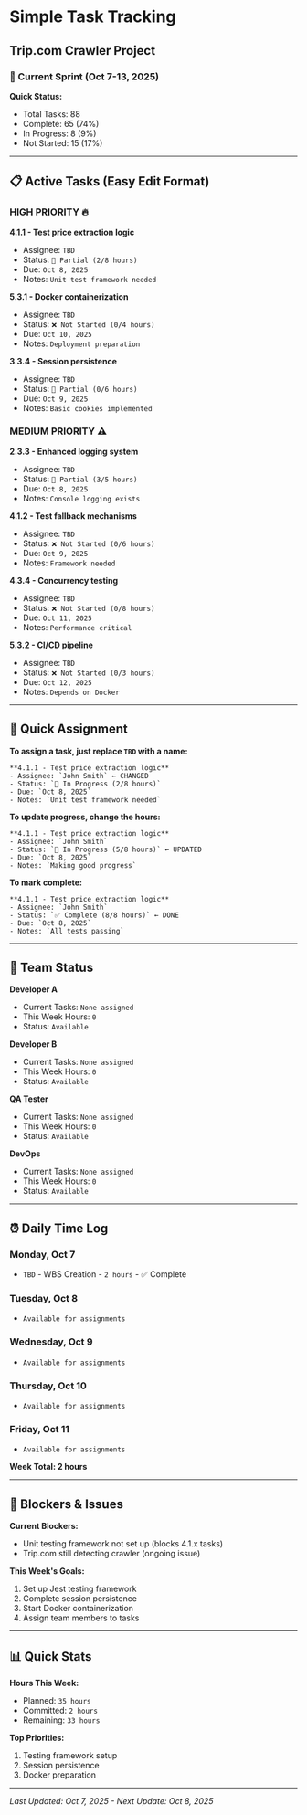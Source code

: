 # Simple Task Tracking

## Trip.com Crawler Project

### 🎯 Current Sprint (Oct 7-13, 2025)

**Quick Status:**

-   Total Tasks: 88
-   Complete: 65 (74%)
-   In Progress: 8 (9%)
-   Not Started: 15 (17%)

---

## 📋 Active Tasks (Easy Edit Format)

### HIGH PRIORITY 🔥

**4.1.1 - Test price extraction logic**

-   Assignee: `TBD`
-   Status: `🔄 Partial (2/8 hours)`
-   Due: `Oct 8, 2025`
-   Notes: `Unit test framework needed`

**5.3.1 - Docker containerization**

-   Assignee: `TBD`
-   Status: `❌ Not Started (0/4 hours)`
-   Due: `Oct 10, 2025`
-   Notes: `Deployment preparation`

**3.3.4 - Session persistence**

-   Assignee: `TBD`
-   Status: `🔄 Partial (0/6 hours)`
-   Due: `Oct 9, 2025`
-   Notes: `Basic cookies implemented`

### MEDIUM PRIORITY ⚠️

**2.3.3 - Enhanced logging system**

-   Assignee: `TBD`
-   Status: `🔄 Partial (3/5 hours)`
-   Due: `Oct 8, 2025`
-   Notes: `Console logging exists`

**4.1.2 - Test fallback mechanisms**

-   Assignee: `TBD`
-   Status: `❌ Not Started (0/6 hours)`
-   Due: `Oct 9, 2025`
-   Notes: `Framework needed`

**4.3.4 - Concurrency testing**

-   Assignee: `TBD`
-   Status: `❌ Not Started (0/8 hours)`
-   Due: `Oct 11, 2025`
-   Notes: `Performance critical`

**5.3.2 - CI/CD pipeline**

-   Assignee: `TBD`
-   Status: `❌ Not Started (0/3 hours)`
-   Due: `Oct 12, 2025`
-   Notes: `Depends on Docker`

---

## 📝 Quick Assignment

**To assign a task, just replace `TBD` with a name:**

```
**4.1.1 - Test price extraction logic**
- Assignee: `John Smith` ← CHANGED
- Status: `🔄 In Progress (2/8 hours)`
- Due: `Oct 8, 2025`
- Notes: `Unit test framework needed`
```

**To update progress, change the hours:**

```
**4.1.1 - Test price extraction logic**
- Assignee: `John Smith`
- Status: `🔄 In Progress (5/8 hours)` ← UPDATED
- Due: `Oct 8, 2025`
- Notes: `Making good progress`
```

**To mark complete:**

```
**4.1.1 - Test price extraction logic**
- Assignee: `John Smith`
- Status: `✅ Complete (8/8 hours)` ← DONE
- Due: `Oct 8, 2025`
- Notes: `All tests passing`
```

---

## 👥 Team Status

**Developer A**

-   Current Tasks: `None assigned`
-   This Week Hours: `0`
-   Status: `Available`

**Developer B**

-   Current Tasks: `None assigned`
-   This Week Hours: `0`
-   Status: `Available`

**QA Tester**

-   Current Tasks: `None assigned`
-   This Week Hours: `0`
-   Status: `Available`

**DevOps**

-   Current Tasks: `None assigned`
-   This Week Hours: `0`
-   Status: `Available`

---

## ⏰ Daily Time Log

### Monday, Oct 7

-   `TBD` - WBS Creation - `2 hours` - ✅ Complete

### Tuesday, Oct 8

-   `Available for assignments`

### Wednesday, Oct 9

-   `Available for assignments`

### Thursday, Oct 10

-   `Available for assignments`

### Friday, Oct 11

-   `Available for assignments`

**Week Total: 2 hours**

---

## 🚨 Blockers & Issues

**Current Blockers:**

-   Unit testing framework not set up (blocks 4.1.x tasks)
-   Trip.com still detecting crawler (ongoing issue)

**This Week's Goals:**

1. Set up Jest testing framework
2. Complete session persistence
3. Start Docker containerization
4. Assign team members to tasks

---

## 📊 Quick Stats

**Hours This Week:**

-   Planned: `35 hours`
-   Committed: `2 hours`
-   Remaining: `33 hours`

**Top Priorities:**

1. Testing framework setup
2. Session persistence
3. Docker preparation

---

_Last Updated: Oct 7, 2025 - Next Update: Oct 8, 2025_
